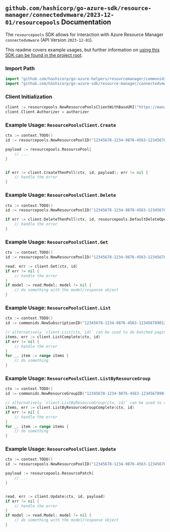 
## `github.com/hashicorp/go-azure-sdk/resource-manager/connectedvmware/2023-12-01/resourcepools` Documentation

The `resourcepools` SDK allows for interaction with Azure Resource Manager `connectedvmware` (API Version `2023-12-01`).

This readme covers example usages, but further information on [using this SDK can be found in the project root](https://github.com/hashicorp/go-azure-sdk/tree/main/docs).

### Import Path

```go
import "github.com/hashicorp/go-azure-helpers/resourcemanager/commonids"
import "github.com/hashicorp/go-azure-sdk/resource-manager/connectedvmware/2023-12-01/resourcepools"
```


### Client Initialization

```go
client := resourcepools.NewResourcePoolsClientWithBaseURI("https://management.azure.com")
client.Client.Authorizer = authorizer
```


### Example Usage: `ResourcePoolsClient.Create`

```go
ctx := context.TODO()
id := resourcepools.NewResourcePoolID("12345678-1234-9876-4563-123456789012", "example-resource-group", "resourcePoolName")

payload := resourcepools.ResourcePool{
	// ...
}


if err := client.CreateThenPoll(ctx, id, payload); err != nil {
	// handle the error
}
```


### Example Usage: `ResourcePoolsClient.Delete`

```go
ctx := context.TODO()
id := resourcepools.NewResourcePoolID("12345678-1234-9876-4563-123456789012", "example-resource-group", "resourcePoolName")

if err := client.DeleteThenPoll(ctx, id, resourcepools.DefaultDeleteOperationOptions()); err != nil {
	// handle the error
}
```


### Example Usage: `ResourcePoolsClient.Get`

```go
ctx := context.TODO()
id := resourcepools.NewResourcePoolID("12345678-1234-9876-4563-123456789012", "example-resource-group", "resourcePoolName")

read, err := client.Get(ctx, id)
if err != nil {
	// handle the error
}
if model := read.Model; model != nil {
	// do something with the model/response object
}
```


### Example Usage: `ResourcePoolsClient.List`

```go
ctx := context.TODO()
id := commonids.NewSubscriptionID("12345678-1234-9876-4563-123456789012")

// alternatively `client.List(ctx, id)` can be used to do batched pagination
items, err := client.ListComplete(ctx, id)
if err != nil {
	// handle the error
}
for _, item := range items {
	// do something
}
```


### Example Usage: `ResourcePoolsClient.ListByResourceGroup`

```go
ctx := context.TODO()
id := commonids.NewResourceGroupID("12345678-1234-9876-4563-123456789012", "example-resource-group")

// alternatively `client.ListByResourceGroup(ctx, id)` can be used to do batched pagination
items, err := client.ListByResourceGroupComplete(ctx, id)
if err != nil {
	// handle the error
}
for _, item := range items {
	// do something
}
```


### Example Usage: `ResourcePoolsClient.Update`

```go
ctx := context.TODO()
id := resourcepools.NewResourcePoolID("12345678-1234-9876-4563-123456789012", "example-resource-group", "resourcePoolName")

payload := resourcepools.ResourcePatch{
	// ...
}


read, err := client.Update(ctx, id, payload)
if err != nil {
	// handle the error
}
if model := read.Model; model != nil {
	// do something with the model/response object
}
```

